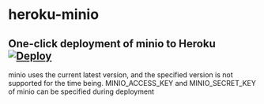 # heroku-minio
## One-click deployment of minio to Heroku[![Deploy](https://www.herokucdn.com/deploy/button.png)](https://heroku.com/deploy)
minio uses the current latest version, and the specified version is not supported for the time being.
MINIO_ACCESS_KEY and MINIO_SECRET_KEY of minio can be specified during deployment
